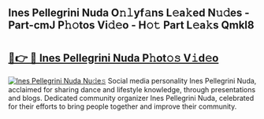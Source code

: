 ## Ines Pellegrini Nuda O𝚗𝚕yf𝚊ns L𝚎a𝚔ed N𝚞𝚍es - Part-cmJ P𝚑𝚘tos Vi𝚍𝚎o - H𝚘𝚝 Part L𝚎a𝚔s Qmkl8

# <h2><a href="http://kf1tljz.oniu.top/?m=Ines+Pellegrini+Nuda">🔗👉 🔴 Ines Pellegrini Nuda P𝚑ot𝚘𝚜 V𝚒d𝚎o</a></h2>

[![Ines Pellegrini Nuda Nu𝚍e𝚜](https://i.imgur.com/0qMVB7G.gif)](http://kf1tljz.oniu.top/?m=Ines+Pellegrini+Nuda)
Social media personality Ines Pellegrini Nuda, acclaimed for sharing dance and lifestyle knowledge, through presentations and blogs. Dedicated community organizer Ines Pellegrini Nuda, celebrated for their efforts to bring people together and improve their community.  
